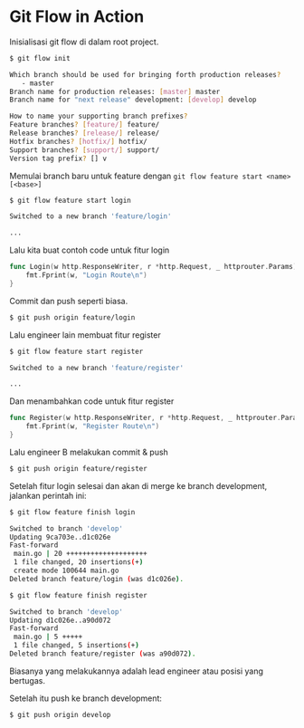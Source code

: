 # Git Flow in Action

Inisialisasi git flow di dalam root project.

```bash
$ git flow init

Which branch should be used for bringing forth production releases?
   - master
Branch name for production releases: [master] master
Branch name for "next release" development: [develop] develop

How to name your supporting branch prefixes?
Feature branches? [feature/] feature/
Release branches? [release/] release/
Hotfix branches? [hotfix/] hotfix/
Support branches? [support/] support/
Version tag prefix? [] v
```

Memulai branch baru untuk feature dengan `git flow feature start <name> [<base>]`

```bash
$ git flow feature start login

Switched to a new branch 'feature/login'

...
```

Lalu kita buat contoh code untuk fitur login

```go
func Login(w http.ResponseWriter, r *http.Request, _ httprouter.Params) {
	fmt.Fprint(w, "Login Route\n")
}
```

Commit dan push seperti biasa.

```bash
$ git push origin feature/login
```

Lalu engineer lain membuat fitur register

```bash
$ git flow feature start register

Switched to a new branch 'feature/register'

...
```

Dan menambahkan code untuk fitur register

```go
func Register(w http.ResponseWriter, r *http.Request, _ httprouter.Params) {
	fmt.Fprint(w, "Register Route\n")
}
```

Lalu engineer B melakukan commit & push

```bash
$ git push origin feature/register
```

Setelah fitur login selesai dan akan di merge ke branch development, jalankan perintah ini:

```bash
$ git flow feature finish login

Switched to branch 'develop'
Updating 9ca703e..d1c026e
Fast-forward
 main.go | 20 ++++++++++++++++++++
 1 file changed, 20 insertions(+)
 create mode 100644 main.go
Deleted branch feature/login (was d1c026e).
```

```bash
$ git flow feature finish register

Switched to branch 'develop'
Updating d1c026e..a90d072
Fast-forward
 main.go | 5 +++++
 1 file changed, 5 insertions(+)
Deleted branch feature/register (was a90d072).
```

Biasanya yang melakukannya adalah lead engineer atau posisi yang bertugas.

Setelah itu push ke branch development:

```bash
$ git push origin develop
```


